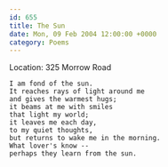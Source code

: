 ```yaml
---
id: 655
title: The Sun
date: Mon, 09 Feb 2004 12:00:00 +0000
category: Poems
---
```


Location: 325 Morrow Road

    I am fond of the sun.  
    It reaches rays of light around me  
    and gives the warmest hugs;  
    it beams at me with smiles  
    that light my world;  
    it leaves me each day,  
    to my quiet thoughts,  
    but returns to wake me in the morning.  
    What lover's know --  
    perhaps they learn from the sun.



